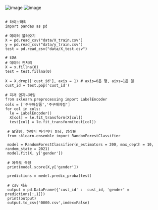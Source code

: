 ![image](https://user-images.githubusercontent.com/46811084/144002698-54beb93a-b203-425b-a7b2-352e8b3e551d.png)
![image](https://user-images.githubusercontent.com/46811084/144002913-ba37efbc-33dc-4101-99a5-4ae8b10bc661.png)


```python3

# 라이브러리
import pandas as pd

# 데이터 불러오기
X = pd.read_csv("data/X_train.csv")
y = pd.read_csv("data/y_train.csv")
test = pd.read_csv("data/X_test.csv")

# EDA
# 데이터 전처리
X = x.fillna(0)
test = test.fillna(0)

X = X.drop(['cust_id'], axis = 1) # axis=0은 행, aixs=1은 열
cust_id = test.pop('cust_id')

# 피처 엔지니어링
from sklearn.preprocessing import LabelEncoder
cols = ['주구매상품','주구매지점']
for col in cols:
  le = LabelEncoder()
  X[col] = le.fit_transform(X[col])
  test[col] = le.fit_transform(test[col])
  
 # 모델링, 하이퍼 파라미터 튜닝, 앙상블
 from sklearn.ensemble import RandomForestClassifier
 
 model = RandomForestClassifier(n_estimators = 200, max_depth = 10, random_state = 2021)
 model.fit(X, y['gender'])
 
 # 예측도 측정
 print(model.score(X,y['gender'])
 
 predictions = medel.predic_proba(test)
 
 # csv 제출
 output = pd.DataFrame({'cust_id' :  cust_id, 'gender' = predictions[:,1]})
 print(output)
 output.to_csv('0000.csv',index=False)
```
 
